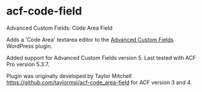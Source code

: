 # acf-code-field
Advanced Custom Fields: Code Area Field

Adds a 'Code Area' textarea editor to the <a href="http://www.advancedcustomfields.com/">Advanced Custom Fields</a> WordPress plugin.

Added support for Advanced Custom Fields version 5. Last tested with ACF Pro version 5.3.7.

Plugin was originally developed by Taylor Mitchell https://github.com/taylormsj/acf-code_area-field for ACF version 3 and 4.
